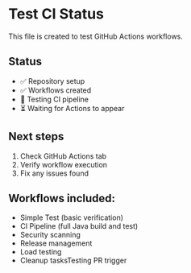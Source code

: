 # Test CI Status

This file is created to test GitHub Actions workflows.

## Status
- ✅ Repository setup
- ✅ Workflows created  
- 🔄 Testing CI pipeline
- ⏳ Waiting for Actions to appear

## Next steps
1. Check GitHub Actions tab
2. Verify workflow execution
3. Fix any issues found

## Workflows included:
- Simple Test (basic verification)
- CI Pipeline (full Java build and test)
- Security scanning
- Release management
- Load testing
- Cleanup tasksT e s t i n g   P R   t r i g g e r  
 